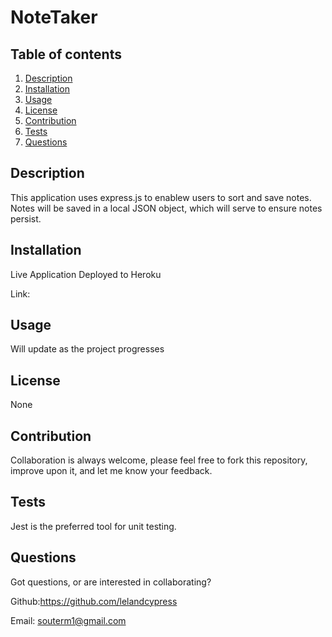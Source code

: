 # NoteTaker

## Table of contents

1. [Description](#Description)
2. [Installation](#Instructions)
3. [Usage](#Usage)
4. [License](#License)
5. [Contribution](#Contribution)
6. [Tests](#Tests)
7. [Questions](#Questions)

## Description

This application uses express.js to enablew users to sort and save notes. Notes will be saved in a local JSON object, which will serve to ensure notes persist.

## Installation

Live Application Deployed to Heroku

Link:

## Usage

Will update as the project progresses

## License

None

## Contribution

Collaboration is always welcome, please feel free to fork this repository, improve upon it, and let me know your feedback.

## Tests

Jest is the preferred tool for unit testing.

## Questions

Got questions, or are interested in collaborating?

Github:https://github.com/lelandcypress

Email: souterm1@gmail.com
